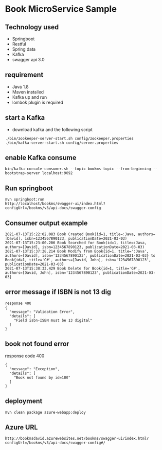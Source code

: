 # Book MicroService Sample
## Technology used
- Springboot
- Restful
- Spring data
- Kafka
- swagger api 3.0

## requirement
- Java 1.8
- Maven installed
- Kafka up and run
- lombok plugin is required

## start a Kafka
- download kafka and the following script
```aidl
./bin/zookeeper-server-start.sh config/zookeeper.properties
./bin/kafka-server-start.sh config/server.properties
```
## enable Kafka consume
```
bin/kafka-console-consumer.sh --topic bookms-topic --from-beginning --bootstrap-server localhost:9092
```

## Run springboot
```aidl
mvn springboot:run
http://localhost/bookms/swagger-ui/index.html?configUrl=/bookms/v3/api-docs/swagger-config
```

## Consumer output example
```aidl
2021-07-13T15:22:02.083 Book Created Book(id=1, title=:Java, authors=[David], isbn=1234567890123, publicationDate=2021-03-03)
2021-07-13T15:23:00.206 Book Searched for Book(id=1, title=:Java, authors=[David], isbn=1234567890123, publicationDate=2021-03-03)
2021-07-13T15:37:28.214 Book Modify from Book{id=1, title=':Java', authors=[David], isbn='1234567890123', publicationDate=2021-03-03} to Book{id=1, title='C#', authors=[David, John], isbn='1234567890123', publicationDate=2021-03-03}
2021-07-13T15:38:33.429 Book Delete for Book{id=1, title='C#', authors=[David, John], isbn='1234567890123', publicationDate=2021-03-03}
```

## error message if ISBN is not 13 dig
```aidl
response 400
{
  "message": "Validation Error",
  "details": [
    "Field isbn-ISBN must be 13 digital"
  ]
}
```
## book not found error
response code 400
```aidl
{
  "message": "Exception",
  "details": [
    "Book not found by id=100"
  ]
}
```

## deployment 
```
mvn clean package azure-webapp:deploy
```

## Azure URL
```aidl
http://bookmsdavid.azurewebsites.net/bookms/swagger-ui/index.html?configUrl=/bookms/v3/api-docs/swagger-config#/
```